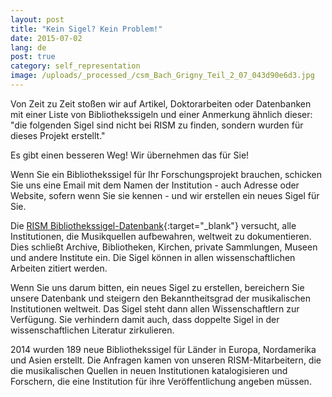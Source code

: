 ```yaml
---
layout: post
title: "Kein Sigel? Kein Problem!"
date: 2015-07-02
lang: de
post: true
category: self_representation
image: /uploads/_processed_/csm_Bach_Grigny_Teil_2_07_043d90e6d3.jpg
---
```



Von Zeit zu Zeit stoßen wir auf Artikel, Doktorarbeiten oder Datenbanken mit einer Liste von Bibliothekssigeln und einer Anmerkung ähnlich dieser: "die folgenden Sigel sind nicht bei RISM zu finden, sondern wurden für dieses Projekt erstellt."



Es gibt einen besseren Weg! Wir übernehmen das für Sie!



Wenn Sie ein Bibliothekssigel für Ihr Forschungsprojekt brauchen, schicken Sie uns eine Email mit dem Namen der Institution - auch Adresse oder Website, sofern wenn Sie sie kennen - und wir erstellen ein neues Sigel für Sie.



Die [RISM Bibliothekssigel-Datenbank](http://www.rism.info/de/sigla.html){:target="_blank"} versucht, alle Institutionen, die Musikquellen aufbewahren, weltweit zu dokumentieren. Dies schließt Archive, Bibliotheken, Kirchen, private Sammlungen, Museen und andere Institute ein. Die Sigel können in allen wissenschaftlichen Arbeiten zitiert werden.



Wenn Sie uns darum bitten, ein neues Sigel zu erstellen, bereichern Sie unsere Datenbank und steigern den Bekanntheitsgrad der musikalischen Institutionen weltweit. Das Sigel steht dann allen Wissenschaftlern zur Verfügung. Sie verhindern damit auch, dass doppelte Sigel in der wissenschaftlichen Literatur zirkulieren.



2014 wurden 189 neue Bibliothekssigel für Länder in Europa, Nordamerika und Asien erstellt. Die Anfragen kamen von unseren RISM-Mitarbeitern, die die musikalischen Quellen in neuen Institutionen katalogisieren und Forschern, die eine Institution für ihre Veröffentlichung angeben müssen.







<script type="text/javascript">var switchTo5x=true;</script><script type="text/javascript" src="http://w.sharethis.com/button/buttons.js"></script><script type="text/javascript">stLight.options({publisher: "9b601438-1ce1-49d8-bfd7-9cff5df54c17", doNotHash: false, doNotCopy: false, hashAddressBar: false});</script>


